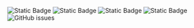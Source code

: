 ![Static Badge](https://img.shields.io/badge/blacklists-60-000000) ![Static Badge](https://img.shields.io/badge/blacklisted-3161171-cc0000) ![Static Badge](https://img.shields.io/badge/whitelisted-2244-00CC00) ![Static Badge](https://img.shields.io/badge/streaming_blacklist-28107-000000) ![GitHub issues](https://img.shields.io/github/issues/fabriziosalmi/blacklists)
